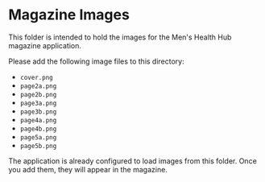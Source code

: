 # Magazine Images

This folder is intended to hold the images for the Men's Health Hub magazine application.

Please add the following image files to this directory:

- `cover.png`
- `page2a.png`
- `page2b.png`
- `page3a.png`
- `page3b.png`
- `page4a.png`
- `page4b.png`
- `page5a.png`
- `page5b.png`

The application is already configured to load images from this folder. Once you add them, they will appear in the magazine.